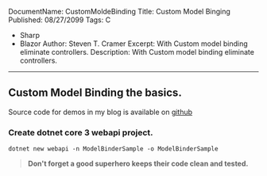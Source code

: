 DocumentName: CustomMoldeBinding
Title: Custom Model Binging
Published: 08/27/2099
Tags: C
  - Sharp 
  - Blazor
Author: Steven T. Cramer
Excerpt: With Custom model binding eliminate controllers.
Description: With Custom model binding eliminate controllers.
---

## Custom Model Binding the basics.

Source code for demos in my blog is available on [github]()

### Create dotnet core 3 webapi project.

```
dotnet new webapi -n ModelBinderSample -o ModelBinderSample
```



>**Don't forget a good superhero keeps their code clean and tested.**
